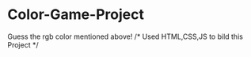 # Color-Game-Project
Guess the rgb color mentioned above!
/* Used HTML,CSS,JS to bild this Project */
